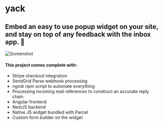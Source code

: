 # yack
## Embed an easy to use popup widget on your site, and stay on top of any feedback with the inbox app. 💬

![Screenshot](https://joduplessis.com/store-images/YackNew/02.png)

#### This project comes complete with:

- Stripe checkout integration
- SendGrid Parse webhook processing
- ngrok npm script to automate everything
- Processing incoming mail references to construct an accurate reply chain
- Angular frontend
- NestJS backend
- Native JS widget bundled with Parcel
- Custom form builder on the widget
